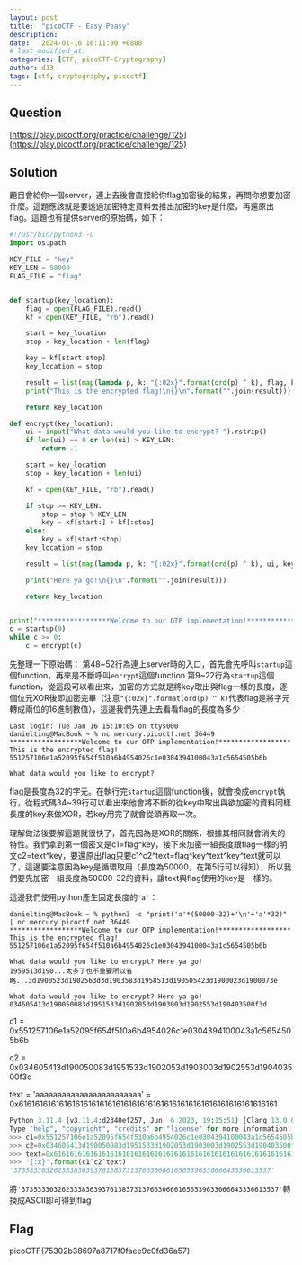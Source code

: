 ```yaml
---
layout: post
title:  "picoCTF - Easy Peasy"
description: 
date:   2024-01-16 16:11:00 +0800
# last_modified_at:
categories: [CTF, picoCTF-Cryptography]
author: d13
tags: [ctf, cryptography, picoctf]
---
```


## Question

[https://play.picoctf.org/practice/challenge/125](https://play.picoctf.org/practice/challenge/125)

## Solution

題目會給你一個server，連上去後會直接給你flag加密後的結果，再問你想要加密什麼。這題應該就是要透過加密特定資料去推出加密的key是什麼，再還原出flag。這題也有提供server的原始碼，如下：

````python
#!/usr/bin/python3 -u
import os.path

KEY_FILE = "key"
KEY_LEN = 50000
FLAG_FILE = "flag"


def startup(key_location):
	flag = open(FLAG_FILE).read()
	kf = open(KEY_FILE, "rb").read()

	start = key_location
	stop = key_location + len(flag)

	key = kf[start:stop]
	key_location = stop

	result = list(map(lambda p, k: "{:02x}".format(ord(p) ^ k), flag, key))
	print("This is the encrypted flag!\n{}\n".format("".join(result)))

	return key_location

def encrypt(key_location):
	ui = input("What data would you like to encrypt? ").rstrip()
	if len(ui) == 0 or len(ui) > KEY_LEN:
		return -1

	start = key_location
	stop = key_location + len(ui)

	kf = open(KEY_FILE, "rb").read()

	if stop >= KEY_LEN:
		stop = stop % KEY_LEN
		key = kf[start:] + kf[:stop]
	else:
		key = kf[start:stop]
	key_location = stop

	result = list(map(lambda p, k: "{:02x}".format(ord(p) ^ k), ui, key))

	print("Here ya go!\n{}\n".format("".join(result)))

	return key_location


print("******************Welcome to our OTP implementation!******************")
c = startup(0)
while c >= 0:
	c = encrypt(c)

````

先整理一下原始碼：
第48~52行為連上server時的入口，首先會先呼叫`startup`這個function，再來是不斷呼叫`encrypt`這個function
第9~22行為`startup`這個function，從這段可以看出來，加密的方式就是將key取出與flag一樣的長度，逐個位元XOR後即加密完畢（注意`"{:02x}".format(ord(p) ^ k)`代表flag是將字元轉成兩位的16進制數值），這邊我們先連上去看看flag的長度為多少：

```shell
Last login: Tue Jan 16 15:10:05 on ttys000
danielting@MacBook ~ % nc mercury.picoctf.net 36449
******************Welcome to our OTP implementation!******************
This is the encrypted flag!
551257106e1a52095f654f510a6b4954026c1e0304394100043a1c5654505b6b

What data would you like to encrypt?
```

flag是長度為32的字元。在執行完`startup`這個function後，就會換成`encrypt`執行，從程式碼34~39行可以看出來他會將不斷的從key中取出與欲加密的資料同樣長度的key來做XOR，若key用完了就會從頭再取一次。

理解做法後要解這題就很快了，首先因為是XOR的關係，根據其相同就會消失的特性。我們拿到第一個密文是c1=flag^key，接下來加密一組長度跟flag一樣的明文c2=text^key，要還原出flag只要c1^c2^text=flag^key^text^key^text就可以了，這邊要注意因為key是循環取用（長度為50000，在第5行可以得知），所以我們要先加密一組長度為50000-32的資料，讓text與flag使用的key是一樣的。

這邊我們使用python產生固定長度的`'a'`：

```shell
danielting@MacBook ~ % python3 -c "print('a'*(50000-32)+'\n'+'a'*32)" | nc mercury.picoctf.net 36449
******************Welcome to our OTP implementation!******************
This is the encrypted flag!
551257106e1a52095f654f510a6b4954026c1e0304394100043a1c5654505b6b

What data would you like to encrypt? Here ya go!
1959513d190...太多了也不重要所以省略...3d1900523d1902563d3d1903583d1958513d190505423d1900023d1900073e

What data would you like to encrypt? Here ya go!
034605413d190050083d1951533d1902053d1903003d1902553d190403500f3d
```

c1 = 0x551257106e1a52095f654f510a6b4954026c1e0304394100043a1c5654505b6b

c2 = 0x034605413d190050083d1951533d1902053d1903003d1902553d190403500f3d

text = 'aaaaaaaaaaaaaaaaaaaaaaaa' = 0x6161616161616161616161616161616161616161616161616161616161616161

```python
Python 3.11.4 (v3.11.4:d2340ef257, Jun  6 2023, 19:15:51) [Clang 13.0.0 (clang-1300.0.29.30)] on darwin
Type "help", "copyright", "credits" or "license" for more information.
>>> c1=0x551257106e1a52095f654f510a6b4954026c1e0304394100043a1c5654505b6b
>>> c2=0x034605413d190050083d1951533d1902053d1903003d1902553d190403500f3d
>>> text=0x6161616161616161616161616161616161616161616161616161616161616161
>>> '{:x}'.format(c1^c2^text)
'3735333032623338363937613837313766306661656539633066643336613537'

```

將`'3735333032623338363937613837313766306661656539633066643336613537'`轉換成ASCII即可得到flag

## Flag

picoCTF{75302b38697a8717f0faee9c0fd36a57}
